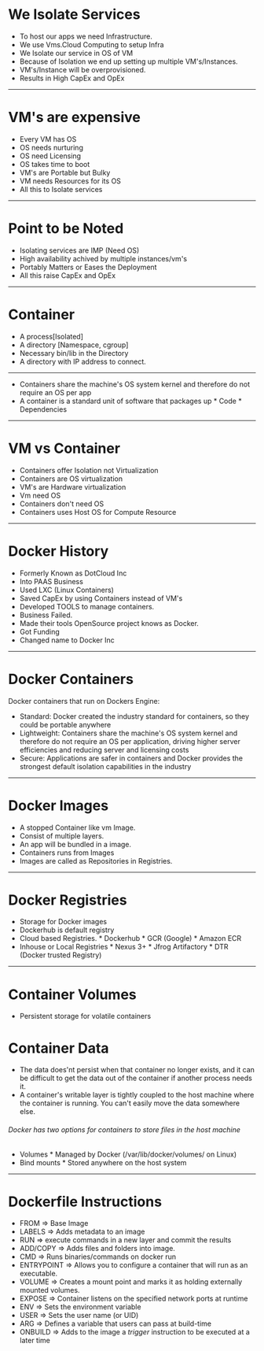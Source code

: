 # We Isolate Services
* To host our apps we need Infrastructure.
* We use Vms.Cloud Computing to setup Infra
* We Isolate our service in OS of VM
* Because of Isolation we end up setting up multiple VM's/Instances.
* VM's/Instance will be overprovisioned.
* Results in High CapEx and OpEx
___
# VM's are expensive
* Every VM has OS
* OS needs nurturing
* OS need Licensing
* OS takes time to boot
* VM's are Portable but Bulky
* VM needs Resources for its OS
* All this to Isolate services
___
# Point to be Noted
* Isolating services are IMP (Need OS)
* High availability achived by multiple instances/vm's
* Portably Matters or Eases the Deployment
* All this raise CapEx and OpEx
___
# Container
* A process[Isolated]
* A directory [Namespace, cgroup]
* Necessary bin/lib in the Directory
* A directory with IP address to connect.
___
* Containers share the machine's OS system kernel and therefore do not require an OS per app
* A container is a standard unit of software that packages up
		* Code
		* Dependencies
___
# VM vs Container
* Containers offer Isolation not Virtualization
* Containers are OS virtualization
* VM's are Hardware virtualization
* Vm need OS
* Containers don't need OS
* Containers uses Host OS for Compute Resource
___
# Docker History
* Formerly Known as DotCloud Inc
* Into PAAS Business
* Used LXC (Linux Containers)
* Saved CapEx by using Containers instead of VM's
* Developed TOOLS to manage containers.
* Business Failed.
* Made their tools OpenSource project knows as Docker.
* Got Funding
* Changed name to Docker Inc
___
# Docker Containers
Docker containers that run on Dockers Engine:
* Standard: Docker created the industry standard for containers, so they could be portable anywhere
* Lightweight: Containers share the machine's OS system kernel and therefore do not require an OS per application, driving higher server efficiencies and reducing server and licensing costs
* Secure: Applications are safer in containers and Docker provides the strongest default isolation capabilities in the industry
___
# Docker Images
* A stopped Container like vm Image.
* Consist of multiple layers.
* An app will be bundled in a image.
* Containers runs from Images
* Images are called as Repositories in Registries.
___
# Docker Registries
* Storage for Docker images
* Dockerhub is default registry
* Cloud based Registries.
		* Dockerhub
		* GCR (Google)
		* Amazon ECR
* Inhouse or Local Registries
		* Nexus 3+
		* Jfrog Artifactory
		* DTR (Docker trusted Registry)
___
# Container Volumes
* Persistent storage for volatile containers
# Container Data
* The data does'nt persist when that container no longer exists, and it can be difficult to get the data out of the container if another process needs it.
* A container's writable layer is tightly coupled to the host machine where the container is running. You can't easily move the data somewhere else.
###### Docker has two options for containers to store files in the host machine
* Volumes
		* Managed by Docker (/var/lib/docker/volumes/ on Linux)
* Bind mounts
		* Stored anywhere on the host system
___
# Dockerfile Instructions
* FROM => Base Image
* LABELS => Adds metadata to an image
* RUN => execute commands in a new layer and commit the results
* ADD/COPY => Adds files and folders into image.
* CMD => Runs binaries/commands on docker run
* ENTRYPOINT => Allows you to configure a container that will run as an executable.
* VOLUME => Creates a mount point and marks it as holding externally mounted volumes.
* EXPOSE => Container listens on the specified network ports at runtime
* ENV => Sets the environment variable
* USER => Sets the user name (or UID)
* ARG => Defines a variable that users can pass at build-time
* ONBUILD => Adds to the image a *trigger* instruction to be executed at a later time